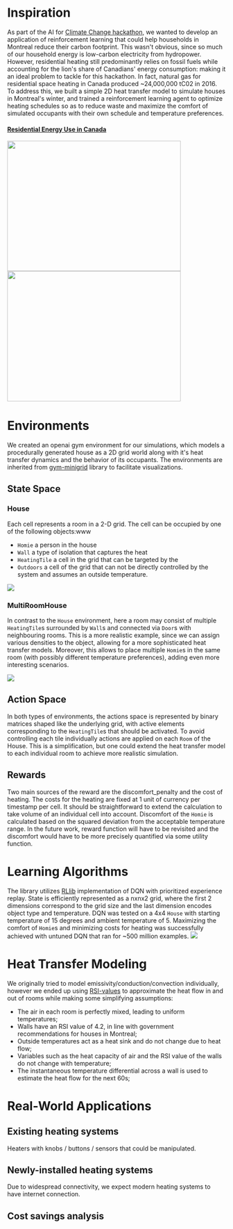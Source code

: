# Inspiration

As part of the AI for [Climate Change hackathon](https://github.com/ai-launchlab/ccai-hackathon-2019), we wanted to develop an application of reinforcement learning that could help households in Montreal reduce their carbon footprint. This wasn't obvious, since so much of our household energy is low-carbon electricity from hydropower. However, residential heating still predominantly relies on fossil fuels while accounting for the lion's share of Canadians' energy consumption: making it an ideal problem to tackle for this hackathon. In fact, natural gas for residential space heating in Canada produced ~24,000,000 tC02 in 2016. To address this, we built a simple 2D heat transfer model to simulate houses in Montreal's winter, and trained a reinforcement learning agent to optimize heating schedules so as to reduce waste and maximize the comfort of simulated occupants with their own schedule and temperature preferences.

#### [Residential Energy Use in Canada](https://www.nrcan.gc.ca/energy-and-greenhouse-gas-emissions-ghgs/20063#L1)

<img src="https://www.nrcan.gc.ca/sites/www.nrcan.gc.ca/files/energy/energy_fact/residential-appliance-2016_2019.png" width="400" height="300"> <img src="https://www.nrcan.gc.ca/sites/www.nrcan.gc.ca/files/energy/energy_fact/space-heating-2016_2019.png" width="400" height="300">

# Environments
We created an openai gym environment for our simulations, which models a procedurally generated house as a 2D grid world along with it's heat transfer dynamics and the behavior of its occupants. The environments are inherited from [gym-minigrid](https://github.com/maximecb/gym-minigrid) library to facilitate visualizations.

## State Space
### House
Each cell represents a room in a 2-D grid. The cell can be occupied by one of the following objects:www
- `Homie` a person in the house
- `Wall` a type of isolation that captures the heat 
- `HeatingTile` a cell in the grid that can be targeted by the 
- `Outdoors` a cell of the grid that can not be directly controlled by the system and assumes an outside temperature.

![](assets/4rooms.gif)

### MultiRoomHouse
In contrast to the `House` environment, here a room may consist of multiple `HeatingTile`s surrounded by `Wall`s and connected via `Door`s with neighbouring rooms. This is a more realistic example, since we can assign various densities to the object, allowing for a more sophisticated heat transfer models.
Moreover, this allows to place multiple `Homie`s in the same room (with possibly different temperature preferences), adding even more interesting scenarios. 

![](assets/multi_room.gif)

## Action Space
In both types of environments, the actions space is represented by binary matrices shaped like the underlying grid, with active elements corresponding to the `HeatingTile`s that should be activated. To avoid controlling each tile individually actions are applied on each `Room` of the House. This is a simplification, but one could extend the heat transfer model to each individual room to achieve more realistic simulation.

## Rewards
Two main sources of the reward are the discomfort_penalty and the cost of heating.
The costs for the heating are fixed at 1 unit of currency per timestamp per cell. It should be straightforward to extend the calculation to take volume of an individual cell into account. 
Discomfort of the `Homie` is calculated based on the squared deviation from the acceptable temperature range.
In the future work, reward function will have to be revisited and the discomfort would have to be more precisely quantified via some utility function.

# Learning Algorithms

The library utilizes [RLlib](https://ray.readthedocs.io/en/latest/rllib.html) implementation of DQN with prioritized experience replay.
State is efficiently represented as a nxnx2 grid, where the first 2 dimensions correspond to the grid size and the last dimension encodes object type and temperature.
DQN was tested on a 4x4 `House` with starting temperature of 15 degrees and ambient temperature of 5. Maximizing the comfort of `Homie`s and minimizing costs for heating was successfully achieved with untuned DQN that ran for ~500 million examples.
![](assets/learning_curves.png)


# Heat Transfer Modeling
We originally tried to model emissivity/conduction/convection individually, however we ended up using [RSI-values](https://en.wikipedia.org/wiki/R-value_(insulation)) to approximate the heat flow in and out of rooms while making some simplifying assumptions:  
- The air in each room is perfectly mixed, leading to uniform temperatures;
- Walls have an RSI value of 4.2, in line with government recommendations for houses in Montreal;
- Outside temperatures act as a heat sink and do not change due to heat flow;
- Variables such as the heat capacity of air and the RSI value of the walls do not change with temperature;
- The instantaneous temperature differential across a wall is used to estimate the heat flow for the next 60s;


# Real-World Applications


## Existing heating systems
Heaters with knobs / buttons / sensors that could be manipulated.


## Newly-installed heating systems
Due to widespread connectivity, we expect modern heating systems to have internet connection.

## Cost savings analysis
